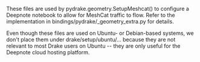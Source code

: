 These files are used by pydrake.geometry.SetupMeshcat() to configure a
Deepnote notebook to allow for MeshCat traffic to flow.  Refer to the
implementation in bindings/pydrake/_geometry_extra.py for details.

Even though these files are used on Ubuntu- or Debian-based systems,
we don't place them under drake/setup/ubuntu/... because they are not
relevant to most Drake users on Ubuntu -- they are only useful for the
Deepnote cloud hosting platform.
